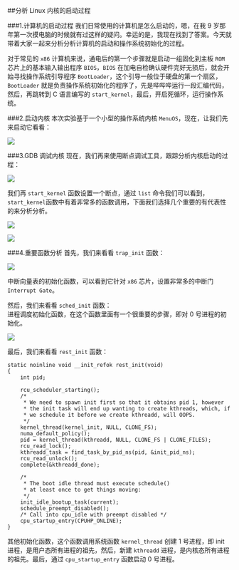 ##分析 Linux 内核的启动过程

###1.计算机的启动过程
我们日常使用的计算机是怎么启动的，嗯，在我 9 岁那年第一次摸电脑的时候就有过这样的疑问。幸运的是，我现在找到了答案。今天就带着大家一起来分析分析计算机的启动和操作系统初始化的过程。

对于常见的 `x86` 计算机来说，通电后的第一个步骤就是启动一组固化到主板 `ROM` 芯片上的基本输入输出程序 `BIOS`，`BIOS` 在加电自检确认硬件完好无损后，就会开始寻找操作系统引导程序 `BootLoader`，这个引导一般位于硬盘的第一个扇区，`BootLoader` 就是负责操作系统初始化的程序了，先是哔哔哔运行一段汇编代码，然后，再跳转到 C 语言编写的 `start_kernel`，最后，开启死循环，运行操作系统。

###2.启动内核
本次实验基于一个小型的操作系统内核 `MenuOS`，现在，让我们先来启动它看看：  

![](http://upload-images.jianshu.io/upload_images/1627862-b7b5544f1989872f.png?imageMogr2/auto-orient/strip%7CimageView2/2/w/1240)

###3.GDB 调试内核
现在，我们再来使用断点调试工具，跟踪分析内核启动的过程：  

![](http://upload-images.jianshu.io/upload_images/1627862-4a1454c0c647b041.png?imageMogr2/auto-orient/strip%7CimageView2/2/w/1240)

我们再 `start_kernel` 函数设置一个断点，通过 `list` 命令我们可以看到，`start_kernel`函数中有着非常多的函数调用，下面我们选择几个重要的有代表性的来分析分析。

![](http://upload-images.jianshu.io/upload_images/1627862-f7bd478e60f80435.png?imageMogr2/auto-orient/strip%7CimageView2/2/w/1240)

![](http://upload-images.jianshu.io/upload_images/1627862-013009435f4a895f.png?imageMogr2/auto-orient/strip%7CimageView2/2/w/1240)

###4.重要函数分析
首先，我们来看看 `trap_init` 函数：  

![](http://upload-images.jianshu.io/upload_images/1627862-0634f94166056a60.png?imageMogr2/auto-orient/strip%7CimageView2/2/w/1240)

中断向量表的初始化函数，可以看到它针对 `x86` 芯片，设置非常多的中断门 `Interrupt Gate`。

然后，我们来看看 `sched_init` 函数：  
进程调度初始化函数，在这个函数里面有一个很重要的步骤，即对 0 号进程的初始化。

![](http://upload-images.jianshu.io/upload_images/1627862-ede732a91104ebbf.png?imageMogr2/auto-orient/strip%7CimageView2/2/w/1240)

最后，我们来看看 `rest_init` 函数：
```
static noinline void __init_refok rest_init(void)
{
    int pid;

    rcu_scheduler_starting();
    /*
     * We need to spawn init first so that it obtains pid 1, however
     * the init task will end up wanting to create kthreads, which, if
     * we schedule it before we create kthreadd, will OOPS.
     */
    kernel_thread(kernel_init, NULL, CLONE_FS);
    numa_default_policy();
    pid = kernel_thread(kthreadd, NULL, CLONE_FS | CLONE_FILES);
    rcu_read_lock();
    kthreadd_task = find_task_by_pid_ns(pid, &init_pid_ns);
    rcu_read_unlock();
    complete(&kthreadd_done);

    /*
     * The boot idle thread must execute schedule()
     * at least once to get things moving:
     */
    init_idle_bootup_task(current);
    schedule_preempt_disabled();
    /* Call into cpu_idle with preempt disabled */
    cpu_startup_entry(CPUHP_ONLINE);
}
```
其他初始化函数，这个函数调用系统函数 `kernel_thread` 创建 1 号进程，即 init 进程，是用户态所有进程的祖先，然后，新建 `kthreadd` 进程，是内核态所有进程的祖先。最后，通过 `cpu_startup_entry` 函数启动 0 号进程。
